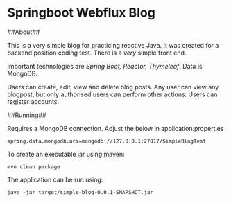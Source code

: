 # Springboot Webflux Blog

##About##

This is a very simple blog for practicing reactive Java. It was created for a backend position coding test. There is a *very* simple front end.

Important technologies are *Spring Boot, Reactor, Thymeleaf*. Data is MongoDB.

Users can create, edit, view and delete blog posts. Any user can view any blogpost, but only authorised users can perform other actions. Users can register accounts.

##Running##

Requires a MongoDB connection. Adjust the below in application.properties

`spring.data.mongodb.uri=mongodb://127.0.0.1:27017/SimpleBlogTest`

To create an executable jar using maven: 

`mvn clean package`

The application can be run using:

`java -jar target/simple-blog-0.0.1-SNAPSHOT.jar`
